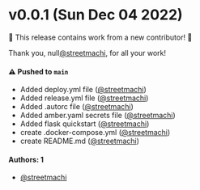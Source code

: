 # v0.0.1 (Sun Dec 04 2022)

:tada: This release contains work from a new contributor! :tada:

Thank you, null[@streetmachi](https://github.com/streetmachi), for all your work!

#### ⚠️ Pushed to `main`

- Added deploy.yml file ([@streetmachi](https://github.com/streetmachi))
- Added release.yml file ([@streetmachi](https://github.com/streetmachi))
- Added .autorc file ([@streetmachi](https://github.com/streetmachi))
- Added amber.yaml secrets file ([@streetmachi](https://github.com/streetmachi))
- Added flask quickstart ([@streetmachi](https://github.com/streetmachi))
- create .docker-compose.yml ([@streetmachi](https://github.com/streetmachi))
- create README.md ([@streetmachi](https://github.com/streetmachi))

#### Authors: 1

- [@streetmachi](https://github.com/streetmachi)
